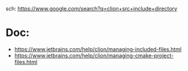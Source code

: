 sch: https://www.google.com/search?q=clion+src+include+directory

# Doc:
- https://www.jetbrains.com/help/clion/managing-included-files.html
- https://www.jetbrains.com/help/clion/managing-cmake-project-files.html
